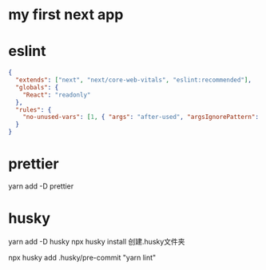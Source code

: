 # my first next app

# eslint

```json
{
  "extends": ["next", "next/core-web-vitals", "eslint:recommended"],
  "globals": {
    "React": "readonly"
  },
  "rules": {
    "no-unused-vars": [1, { "args": "after-used", "argsIgnorePattern": "^_" }]
  }
}
```

# prettier
yarn add -D prettier


# husky

yarn add -D husky
npx husky install 创建.husky文件夹

npx husky add .husky/pre-commit "yarn lint"